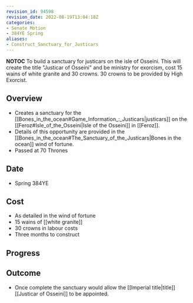 ```yaml
---
revision_id: 94598
revision_date: 2022-08-19T13:04:18Z
categories:
- Senate Motion
- 384YE Spring
aliases:
- Construct_Sanctuary_for_Justicars
---
```




__NOTOC__
To build a sanctuary for justicars on the isle of Osseini. This will create the title "Justicar of Osseini" and be ministry for exorcism, cost 15 wains of white granite and 30 crowns. 30 crowns to be provided by High Exorcist.
## Overview
* Creates a sanctuary for the [[Bones_in_the_ocean#Game_Information_:_Justicars|justicars]] on the [[Feroz#Isle_of_the_Osseini|Isle of the Osseini]] in [[Feroz]]. 
* Details of this opportunity are provided in the [[Bones_in_the_ocean#The_Sanctuary_of_the_Justicars|Bones in the ocean]] wind of fortune. 
* Passed at 70 Thrones
## Date
* Spring 384YE
## Cost
* As detailed in the wind of fortune
* 15 wains of [[white granite]]
* 30 crowns in labour costs
* Three months to construct
## Progress

## Outcome
* Once complete the sanctuary would allow the [[Imperial title|title]] [[Justicar of Osseini]] to be appointed.